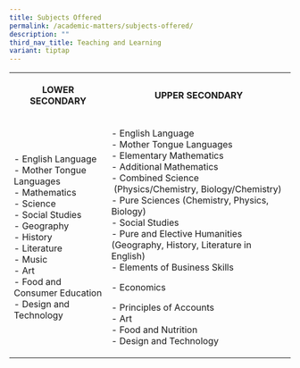 ```yaml
---
title: Subjects Offered
permalink: /academic-matters/subjects-offered/
description: ""
third_nav_title: Teaching and Learning
variant: tiptap
---
```

<table style="minWidth: 50px">
<colgroup>
<col>
<col>
</colgroup>
<tbody>
<tr>
<th rowspan="1" colspan="1">
<p>LOWER SECONDARY
<br>
</p>
</th>
<th rowspan="1" colspan="1">
<p>UPPER SECONDARY
<br>
</p>
</th>
</tr>
<tr>
<td rowspan="1" colspan="1">
<p>- English Language
<br>- Mother Tongue Languages
<br>- Mathematics
<br>- Science
<br>- Social Studies
<br>- Geography
<br>- History
<br>- Literature
<br>- Music
<br>- Art
<br>- Food and Consumer Education
<br>- Design and Technology</p>
</td>
<td rowspan="1" colspan="1">
<p>- English Language
<br>- Mother Tongue Languages
<br>- Elementary Mathematics
<br>- Additional Mathematics
<br>- Combined Science &nbsp;(Physics/Chemistry, Biology/Chemistry)
<br>- Pure Sciences (Chemistry, Physics, Biology)
<br>- Social Studies
<br>- Pure and Elective Humanities (Geography, History, Literature in English)
<br>- Elements of Business Skills</p>
<p>- Economics</p>
<p>- Principles of Accounts
<br>- Art
<br>- Food and Nutrition
<br>- Design and Technology</p>
</td>
</tr>
</tbody>
</table>
<p></p>